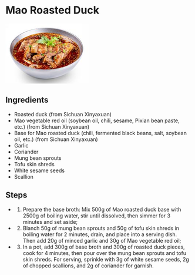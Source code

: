# Mao Roasted Duck

![Mao Roasted Duck](../../images/%E5%86%92%E7%83%A4%E9%B8%AD.png)


## Ingredients
- Roasted duck (from Sichuan Xinyaxuan)
- Mao vegetable red oil (soybean oil, chili, sesame, Pixian bean paste, etc.) (from Sichuan Xinyaxuan)
- Base for Mao roasted duck (chili, fermented black beans, salt, soybean oil, etc.) (from Sichuan Xinyaxuan)
- Garlic
- Coriander
- Mung bean sprouts
- Tofu skin shreds
- White sesame seeds
- Scallion

## Steps
- 1. Prepare the base broth: Mix 500g of Mao roasted duck base with 2500g of boiling water, stir until dissolved, then simmer for 3 minutes and set aside;
- 2. Blanch 50g of mung bean sprouts and 50g of tofu skin shreds in boiling water for 2 minutes, drain, and place into a serving dish. Then add 20g of minced garlic and 30g of Mao vegetable red oil;
- 3. In a pot, add 300g of base broth and 300g of roasted duck pieces, cook for 4 minutes, then pour over the mung bean sprouts and tofu skin shreds. For serving, sprinkle with 3g of white sesame seeds, 2g of chopped scallions, and 2g of coriander for garnish.